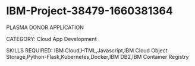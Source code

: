 # IBM-Project-38479-1660381364

PLASMA DONOR APPLICATION

CATEGORY: Cloud App Development

SKILLS REQUIRED:
IBM Cloud,HTML,Javascript,IBM Cloud Object Storage,Python-Flask,Kubernetes,Docker,IBM DB2,IBM Container Registry
